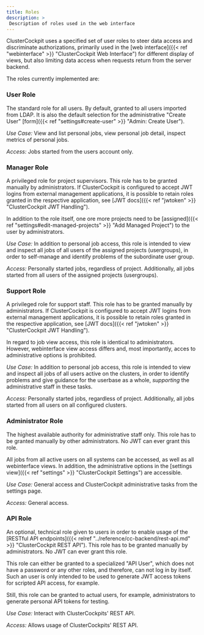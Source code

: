 ```yaml
---
title: Roles
description: >
 Description of roles used in the web interface
---
```


ClusterCockpit uses a specified set of user roles to steer data access and
discriminate authorizations, primarily used in the [web interface]({{< ref
"webinterface" >}} "ClusterCockpit Web Interface") for different display of
views, but also limiting data access when requests return from the server
backend.

The roles currently implemented are:

### User Role

The standard role for all users. By default, granted to all users imported from
LDAP. It is also the default selection for the administrative "Create User"
[form]({{< ref "settings#create-user" >}} "Admin: Create User").

*Use Case:* View and list personal jobs, view personal job detail, inspect
metrics of personal jobs.

*Access:* Jobs started from the users account only.

### Manager Role

A privileged role for project supervisors. This role has to be granted manually by administrators. If ClusterCockpit is configured to accept JWT logins from external management applications, it is possible to retain roles granted in the respective application, see [JWT docs]({{< ref "jwtoken" >}} "ClusterCockpit JWT Handling").

In addition to the role itself, one ore more projects need to be [assigned]({{< ref "settings#edit-managed-projects" >}} "Add Managed Project") to the user by administrators.

*Use Case:* In addition to personal job access, this role is intended to view and inspect all jobs of all users of the assigned projects (usergroups), in order to self-manage and identify problems of the subordinate user group.

*Access:* Personally started jobs, regardless of project. Additionally, all jobs started from all users of the assigned projects (usergroups).

### Support Role

A privileged role for support staff. This role has to be granted manually by administrators. If ClusterCockpit is configured to accept JWT logins from external management applications, it is possible to retain roles granted in the respective application, see [JWT docs]({{< ref "jwtoken" >}} "ClusterCockpit JWT Handling").

In regard to job view access, this role is identical to administrators. However, webinterface view access differs and, most importantly, acces to administrative options is prohibited.

*Use Case:* In addition to personal job access, this role is intended to view and inspect all jobs of all users active on the clusters, in order to identify problems and give guidance for the userbase as a whole, *supporting* the administrative staff in these tasks.

*Access:* Personally started jobs, regardless of project. Additionally, all jobs started from all users on all configured clusters.

### Administrator Role

The highest available authority for administrative staff only. This role has to be granted manually by other administrators. No JWT can ever grant this role.

All jobs from all active users on all systems can be accessed, as well as all webinterface views. In addition, the administrative options in the [settings view]({{< ref "settings" >}} "ClusterCockpit Settings") are accessible.

*Use Case:* General access and ClusterCockpit administrative tasks from the settings page.

*Access:* General access.

### API Role

An optional, technical role given to users in order to enable usage of the [RESTful API endpoints]({{< relref "../reference/cc-backend/rest-api.md" >}} "ClusterCockpit REST API"). This role has to be granted manually by administrators. No JWT can ever grant this role.

This role can either be granted to a specialized "API User", which does not have a password or any other roles, and therefore, can not log in by itself. Such an user is only intended to be used to generate JWT access tokens for scripted API access, for example.

Still, this role can be granted to actual users, for example, administrators to generate personal API tokens for testing.

*Use Case:* Interact with ClusterCockpits' REST API.

*Access:* Allows usage of ClusterCockpits' REST API.
